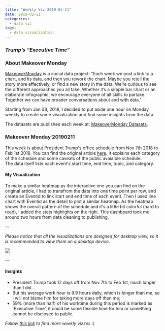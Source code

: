 ```yaml
---
title: "Weekly Viz 2019-02-11"
date: 2019-02-11
categories:
  - data viz
tags:
  - data visualization
---
```


### *Trump’s “Executive Time”*


### About Makeover Monday

[MakeoverMonday](http://www.makeovermonday.co.uk/) is a social data project:
"Each week we post a link to a chart, and its data, and then you rework the chart.
Maybe you retell the story more effectively, or find a new story in the data.
We’re curious to see the different approaches you all take. Whether it’s a simple bar chart or an elaborate infographic, we encourage everyone of all skills to partake.
Together we can have broader conversations about and with data."

Starting from Jan 08, 2018, I decided to put aside one hour on Monday weekly to create some visualization and find some insights from the data.

The datasets are published each week at: [MakeoverMonday Datasets](http://www.makeovermonday.co.uk/data/).

### Makeover Monday 20190211

This week is about President Trump's office schedule from Nov 7th 2018 to Feb 1st 2019. You can find the original article [here](https://www.axios.com/donald-trump-private-schedules-leak-executive-time-34e67fbb-3af6-48df-aefb-52e02c334255.html). It explains each category of the schedule and some caveats of the public avaialble schedule.  
The data itself lists each event's start time, end time, topic, and category.  

#### My Visualization

To make a similar heatmap as the interactive one you can find on the original article, I had to transfrom the data into one time point per row, and create an Eventid to link start and end time of each event. Then I used line chart with Eventid as the detail to plot a similar heatmap. As the heatmap shows the overall pattern of the schedule and it's a little bit colorful (hard to read), I added the stats highlights on the right. This dashboard took me around two hours from data cleaning to publishing.  

--  

*Please notice that all the visualizations are designed for desktop view, so it is recommended to view them on a desktop device.*  

<div class='tableauPlaceholder' id='viz1549947639103' style='position: relative'>
<noscript><a href='#'>
  <img alt=' ' src='https:&#47;&#47;public.tableau.com&#47;static&#47;images&#47;Ma&#47;MakeOverMonday20190211_0&#47;TrumpsOfficeSchedule&#47;1_rss.png' style='border: none' />
</a></noscript>
<object class='tableauViz'  style='display:none;'>
  <param name='host_url' value='https%3A%2F%2Fpublic.tableau.com%2F' />
  <param name='embed_code_version' value='3' />
  <param name='site_root' value='' />
  <param name='name' value='MakeOverMonday20190211_0&#47;TrumpsOfficeSchedule' />
  <param name='tabs' value='no' />
  <param name='toolbar' value='yes' />
  <param name='static_image' value='https:&#47;&#47;public.tableau.com&#47;static&#47;images&#47;Ma&#47;MakeOverMonday20190211_0&#47;TrumpsOfficeSchedule&#47;1.png' /> 
  <param name='animate_transition' value='yes' />
  <param name='display_static_image' value='yes' />
  <param name='display_spinner' value='yes' />
  <param name='display_overlay' value='yes' />
  <param name='display_count' value='yes' />
</object></div>               
<script type='text/javascript'>                
  var divElement = document.getElementById('viz1549947639103');     
  var vizElement = divElement.getElementsByTagName('object')[0];        
  vizElement.style.width='800px';vizElement.style.height='827px';         
  var scriptElement = document.createElement('script');                   
  scriptElement.src = 'https://public.tableau.com/javascripts/api/viz_v1.js';  
  vizElement.parentNode.insertBefore(scriptElement, vizElement);              
</script>  

--  

#### Insights
* President Trump took 12 days off from Nov 7th to Feb 1st, much longer than I did...  
* But his average work hour is 9.9 hours daily, which is longer than me, so I will not blame him for taking more days off than me;  
* 59% (more than half) of his worktime during this period is marked as 'Executive Time', it could be some flexible time for him or something cannot be disclosed to public.  


*Follow [this link](https://yudong-94.github.io/personal-website/project/MakeOverMonday2019/) to find more weekly vizzes :)*
